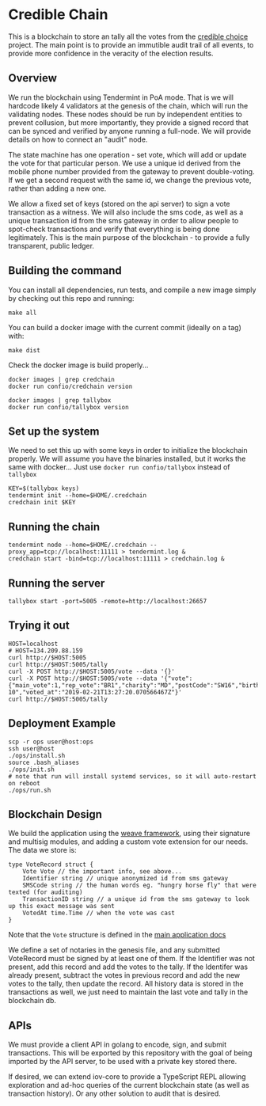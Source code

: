# Credible Chain

This is a blockchain to store an tally all the votes from
the [credible choice](https://github.com/jpincas/credible-choice) project.
The main point is to provide an immutible audit trail of all events,
to provide more confidence in the veracity of the election results.

## Overview

We run the blockchain using Tendermint in PoA mode. That is we will hardcode
likely 4 validators at the genesis of the chain, which will run the validating nodes.
These nodes should be run by independent entities to prevent collusion, but more
importantly, they provide a signed record that can be synced and verified by anyone
running a full-node. We will provide details on how to connect an "audit" node.

The state machine has one operation - set vote, which will add or update the vote
for that particular person. We use a unique id derived from the mobile phone number
provided from the gateway to prevent double-voting. If we get a second request with
the same id, we change the previous vote, rather than adding a new one.

We allow a fixed set of keys (stored on the api server) to sign a vote transaction
as a witness. We will also include the sms code, as well as a unique transaction id
from the sms gateway in order to allow people to spot-check transactions and verify
that everything is being done legitimately. This is the main purpose of the blockchain -
to provide a fully transparent, public ledger.

## Building the command

You can install all dependencies, run tests, and compile a new image simply by checking out this repo and running:

`make all`

You can build a docker image with the current commit (ideally on a tag) with:

`make dist`

Check the docker image is build properly...

```shell
docker images | grep credchain
docker run confio/credchain version

docker images | grep tallybox
docker run confio/tallybox version
```

## Set up the system

We need to set this up with some keys in order to initialize the blockchain properly.
We will assume you have the binaries installed, but it works the same with docker...
Just use `docker run confio/tallybox` instead of `tallybox`

```shell
KEY=$(tallybox keys)
tendermint init --home=$HOME/.credchain
credchain init $KEY
```

## Running the chain

```shell
tendermint node --home=$HOME/.credchain --proxy_app=tcp://localhost:11111 > tendermint.log &
credchain start -bind=tcp://localhost:11111 > credchain.log & 
```

## Running the server

```shell
tallybox start -port=5005 -remote=http://localhost:26657
```

## Trying it out

```shell
HOST=localhost
# HOST=134.209.88.159
curl http://$HOST:5005
curl http://$HOST:5005/tally
curl -X POST http://$HOST:5005/vote --data '{}'
curl -X POST http://$HOST:5005/vote --data '{"vote":{"main_vote":1,"rep_vote":"BR1","charity":"MD","postCode":"SW16","birth_year":1980,"donation":100},"identifier":"xxx123456xxx","sms_code":"BA383SKD 10","voted_at":"2019-02-21T13:27:20.070566467Z"}'
curl http://$HOST:5005/tally
```

## Deployment Example

```shell
scp -r ops user@host:ops
ssh user@host
./ops/install.sh
source .bash_aliases
./ops/init.sh
# note that run will install systemd services, so it will auto-restart on reboot
./ops/run.sh
```

## Blockchain Design

We build the application using the [weave framework](github.com/iov-one/weave),
using their signature and multisig modules, and adding a custom vote extension
for our needs. The data we store is:

```golang
type VoteRecord struct {
    Vote Vote // the important info, see above...
    Identifier string // unique anonymized id from sms gateway
    SMSCode string // the human words eg. "hungry horse fly" that were texted (for auditing)
    TransactionID string // a unique id from the sms gateway to look up this exact message was sent
    VotedAt time.Time // when the vote was cast  
}
```

Note that the `Vote` structure is defined in the [main application docs](https://github.com/jpincas/credible-choice/blob/master/README.md#message-design--sms-format)

We define a set of notaries in the genesis file, and any submitted VoteRecord must be signed by at least one of them.
If the Identifier was not present, add this record and add the votes to the tally.
If the Identifer was already present, subtract the votes in previous record and add the new votes to the tally, then update the record.
All history data is stored in the transactions as well, we just need to maintain the last vote and tally in the blockchain db.

## APIs

We must provide a client API in golang to encode, sign, and submit transactions. This will be exported by this
repository with the goal of being imported by the API server, to be used with a private key stored there.

If desired, we can extend iov-core to provide a TypeScript REPL allowing exploration and ad-hoc queries of
the current blockchain state (as well as transaction history). Or any other solution to audit that is desired.
